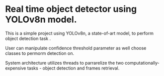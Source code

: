 # Real time object detector using YOLOv8n model.

This is a simple project using YOLOv8n, a state-of-art model, to perform object detection task .

User can manipulate confidence threshold parameter as well choose classes to permorm detection on.

System architecture utilizes threads to parrarelize the two computationally-expensive tasks - object detection and frames retrieval.  
